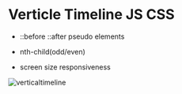 # Verticle Timeline JS CSS

- ::before ::after pseudo elements

- nth-child(odd/even)

- screen size responsiveness

![verticaltimeline](img/line.gif)